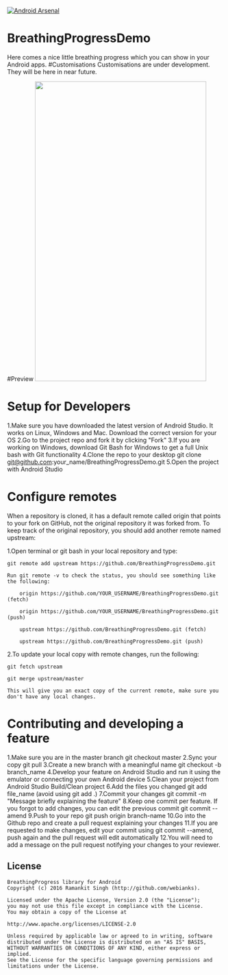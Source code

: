 [![Android Arsenal](https://img.shields.io/badge/Android%20Arsenal-BreathingProgressDemo-brightgreen.svg?style=flat)](http://android-arsenal.com/details/3/4111)

# BreathingProgressDemo
Here comes a nice little breathing progress which you can show in your Android apps.
#Customisations
Customisations are under development. They will be here in near future.

#Preview
<img src="http://webianks.com/breathing_progress/breather.gif" height="700" width="400" >

# **Setup for Developers**

1.Make sure you have downloaded the latest version of Android Studio. It works on Linux, Windows and Mac. Download the correct version for your OS
2.Go to the project repo and fork it by clicking "Fork"
3.If you are working on Windows, download Git Bash for Windows to get a full Unix bash with Git functionality
4.Clone the repo to your desktop git clone git@github.com:your_name/BreathingProgressDemo.git
5.Open the project with Android Studio

# **Configure remotes**

When a repository is cloned, it has a default remote called origin that points to your fork on GitHub, not the original repository it was forked from. To keep track of the original repository, you should add another remote named upstream:

1.Open terminal or git bash in your local repository and type:

    git remote add upstream https://github.com/BreathingProgressDemo.git

    Run git remote -v to check the status, you should see something like the following:

        origin https://github.com/YOUR_USERNAME/BreathingProgressDemo.git (fetch)

        origin https://github.com/YOUR_USERNAME/BreathingProgressDemo.git (push)

        upstream https://github.com/BreathingProgressDemo.git (fetch)

        upstream https://github.com/BreathingProgressDemo.git (push)

2.To update your local copy with remote changes, run the following:

    git fetch upstream

    git merge upstream/master

    This will give you an exact copy of the current remote, make sure you don't have any local changes.

# **Contributing and developing a feature**

1.Make sure you are in the master branch git checkout master
2.Sync your copy git pull
3.Create a new branch with a meaningful name git checkout -b branch_name
4.Develop your feature on Android Studio and run it using the emulator or connecting your own Android device
5.Clean your project from Android Studio Build/Clean project
6.Add the files you changed git add file_name (avoid using git add .)
7.Commit your changes git commit -m "Message briefly explaining the feature"
8.Keep one commit per feature. If you forgot to add changes, you can edit the previous commit git commit --amend
9.Push to your repo git push origin branch-name
10.Go into the Github repo and create a pull request explaining your changes
11.If you are requested to make changes, edit your commit using git commit --amend, push again and the pull request will edit automatically
12.You will need to add a message on the pull request notifying your changes to your reviewer.

## License

```
BreathingProgress library for Android
Copyright (c) 2016 Ramankit Singh (http://github.com/webianks).

Licensed under the Apache License, Version 2.0 (the "License");
you may not use this file except in compliance with the License.
You may obtain a copy of the License at

http://www.apache.org/licenses/LICENSE-2.0

Unless required by applicable law or agreed to in writing, software
distributed under the License is distributed on an "AS IS" BASIS,
WITHOUT WARRANTIES OR CONDITIONS OF ANY KIND, either express or implied.
See the License for the specific language governing permissions and
limitations under the License.
```
